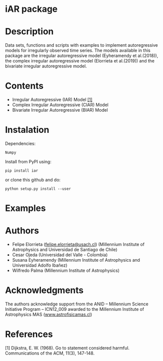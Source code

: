 iAR package
===========

Description
===========

Data sets, functions and scripts with examples to implement
autoregressive models for irregularly observed time series. The models
available in this package are the irregular autoregressive model
(Eyheramendy et al.(2018)), the complex irregular autoregressive model
(Elorrieta et al.(2019)) and the bivariate irregular autoregressive
model.

Contents
========

-   Irregular Autoregressive (IAR) Model [[1]](#1)
-   Complex Irregular Autoregressive (CIAR) Model
-   Bivariate Irregular Autoregressive (BIAR) Model

Instalation
=====================

Dependencies:

```
Numpy
```

Install from PyPI using:

```
pip install iar
```

or clone this github and do:

```
python setup.py install --user
```

Examples
======================

Authors
======================

-   Felipe Elorrieta (felipe.elorrieta@usach.cl) (Millennium Institute of Astrophysics and Universidad de Santiago de Chile)
-   Cesar Ojeda (Universidad del Valle - Colombia)
-   Susana Eyheramendy (Millennium Institute of Astrophysics and Universidad Adolfo Ibañez)
-   Wilfredo Palma (Millennium Institute of Astrophysics)

Acknowledgments
======================

The authors acknowledge support from the ANID – Millennium Science Initiative Program – ICN12_009 awarded to the Millennium Institute of Astrophysics MAS (www.astrofisicamas.cl) 

References
======================

<a id="1">[1]</a> 
Dijkstra, E. W. (1968). 
Go to statement considered harmful. 
Communications of the ACM, 11(3), 147-148.